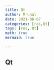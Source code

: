 ```yaml
---
title: Qt 
author: Mrunal
date: 2021-06-07 
categories: [ros,Qt]
tags: [ros, Qt]
math: true
mermaid: true

---
```


## Qt 